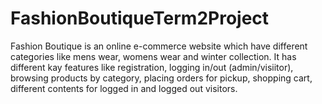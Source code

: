 # FashionBoutiqueTerm2Project
Fashion Boutique is an online e-commerce website which have different categories like mens wear, womens wear and winter collection. It has different kay features like registration, logging in/out (admin/visiitor), browsing products by category, placing orders for pickup, shopping cart, different contents for logged in and logged out visitors.
